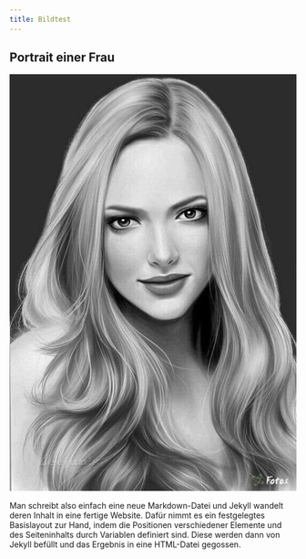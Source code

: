 ```yaml
---
title: Bildtest
---
```


## Portrait einer Frau 

![Dies ist ein Beispielbild.](assets/images/FrauPortrait.jpg)

Man schreibt also einfach eine neue Markdown-Datei und Jekyll wandelt deren Inhalt in eine fertige Website. Dafür nimmt es ein festgelegtes Basislayout zur Hand, indem die Positionen verschiedener Elemente und des Seiteninhalts durch Variablen definiert sind. Diese werden dann von Jekyll befüllt und das Ergebnis in eine HTML-Datei gegossen. 
